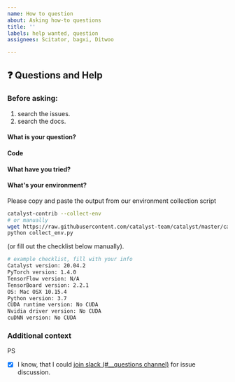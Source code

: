```yaml
---
name: How to question
about: Asking how-to questions
title: ''
labels: help wanted, question
assignees: Scitator, bagxi, Ditwoo

---
```


## ❓ Questions and Help

### Before asking:   
1. search the issues.   
2. search the docs.    

<!-- If you still can't find what you need: -->


#### What is your question?


#### Code
<!-- Please paste a code snippet if your question requires it! -->   


#### What have you tried?


#### What's your environment?
Please copy and paste the output from our environment collection script
```bash
catalyst-contrib --collect-env
# or manually
wget https://raw.githubusercontent.com/catalyst-team/catalyst/master/catalyst/contrib/scripts/collect_env.py
python collect_env.py
```
(or fill out the checklist below manually).

```bash
# example checklist, fill with your info
Catalyst version: 20.04.2
PyTorch version: 1.4.0
TensorFlow version: N/A
TensorBoard version: 2.2.1
OS: Mac OSX 10.15.4
Python version: 3.7
CUDA runtime version: No CUDA
Nvidia driver version: No CUDA
cuDNN version: No CUDA
```


### Additional context
<!-- Add any other context about the problem here. -->


PS
- [x] I know, that I could [join slack (#__questions channel)](https://join.slack.com/t/catalyst-team-core/shared_invite/zt-d9miirnn-z86oKDzFMKlMG4fgFdZafw) for issue discussion.
